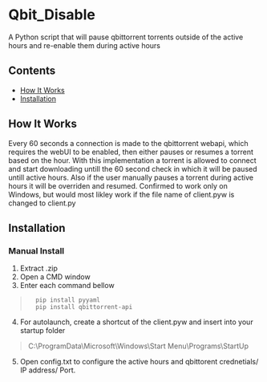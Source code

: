 # Qbit_Disable

A Python script that will pause qbittorrent torrents outside of the active hours and re-enable them during active hours


## Contents
* [How It Works](#How_It_Works)
* [Installation](#Installation)


## How It Works
Every 60 seconds a connection is made to the qbittorrent webapi, which requires the webUI to be enabled, then either pauses or resumes a torrent based on the hour.
With this implementation a torrent is allowed to connect and start downloading untill the 60 second check in which it will be paused untill active hours.
Also if the user manually pauses a torrent during active hours it will be overriden and resumed.
Confirmed to work only on Windows, but would most likley work if the file name of client.pyw is changed to client.py


## Installation
### Manual Install  
 1. Extract .zip
 2. Open a CMD window
 3. Enter each command bellow
>       pip install pyyaml
>       pip install qbittorrent-api
 4. For autolaunch, create a shortcut of the client.pyw and insert into your startup folder
> C:\ProgramData\Microsoft\Windows\Start Menu\Programs\StartUp
 5. Open config.txt to configure the active hours and qbittorent crednetials/ IP address/ Port. 




